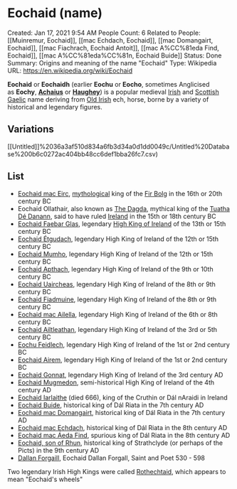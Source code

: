 # Eochaid (name)

Created: Jan 17, 2021 9:54 AM
People Count: 6
Related to People: [[Muinremur, Eochaid]], [[mac Echdach, Eochaid]], [[mac Domangairt, Eochaid]], [[mac Fiachrach, Eochaid Antoit]], [[mac A%CC%81eda Find, Eochaid]], [[mac A%CC%81eda%CC%81n, Eochaid Buide]]
Status: Done
Summary: Origins and meaning of the name "Eochaid"
Type: Wikipedia
URL: https://en.wikipedia.org/wiki/Eochaid

**Eochaid** or **Eochaidh** (earlier **Eochu** or **Eocho**, sometimes Anglicised as **Eochy**, **[Achaius](https://en.wikipedia.org/wiki/Achaius_(disambiguation))** or **[Haughey](https://en.wikipedia.org/wiki/Haughey)**) is a popular medieval [Irish](https://en.wikipedia.org/wiki/Irish_language) and [Scottish Gaelic](https://en.wikipedia.org/wiki/Scottish_Gaelic) name deriving from [Old Irish](https://en.wikipedia.org/wiki/Old_Irish) ech, horse, borne by a variety of historical and legendary figures.

## Variations

[[Untitled]]%2036a3af510d834a6fb3d34a0d1dd0049c/Untitled%20Database%200b6c0272ac404bb48cc6def1bba26fc7.csv)

## List

- [Eochaid mac Eirc](https://en.wikipedia.org/wiki/Eochaid_mac_Eirc), [mythological](https://en.wikipedia.org/wiki/Irish_mythology) king of the [Fir Bolg](https://en.wikipedia.org/wiki/Fir_Bolg) in the 16th or 20th century BC
- Eochaid Ollathair, also known as [The Dagda](https://en.wikipedia.org/wiki/The_Dagda), mythical king of the [Tuatha Dé Danann](https://en.wikipedia.org/wiki/Tuatha_D%C3%A9_Danann), said to have ruled [Ireland](https://en.wikipedia.org/wiki/Ireland) in the 15th or 18th century BC
- [Eochaid Faebar Glas](https://en.wikipedia.org/wiki/Eochaid_Faebar_Glas), legendary [High King of Ireland](https://en.wikipedia.org/wiki/High_King_of_Ireland) of the 13th or 15th century BC
- [Eochaid Étgudach](https://en.wikipedia.org/wiki/Eochaid_%C3%89tgudach), legendary High King of Ireland of the 12th or 15th century BC
- [Eochaid Mumho](https://en.wikipedia.org/wiki/Eochaid_Mumho), legendary High King of Ireland of the 12th or 15th century BC
- [Eochaid Apthach](https://en.wikipedia.org/wiki/Eochaid_Apthach), legendary High King of Ireland of the 9th or 10th century BC
- [Eochaid Uaircheas](https://en.wikipedia.org/wiki/Eochaid_Uaircheas), legendary High King of Ireland of the 8th or 9th century BC
- [Eochaid Fiadmuine](https://en.wikipedia.org/wiki/Eochaid_Fiadmuine), legendary High King of Ireland of the 8th or 9th century BC
- [Eochaid mac Ailella](https://en.wikipedia.org/wiki/Eochaid_mac_Ailella), legendary High King of Ireland of the 6th or 8th century BC
- [Eochaid Ailtleathan](https://en.wikipedia.org/wiki/Eochaid_Ailtleathan), legendary High King of Ireland of the 3rd or 5th century BC
- [Eochu Feidlech](https://en.wikipedia.org/wiki/Eochu_Feidlech), legendary High King of Ireland of the 1st or 2nd century BC
- [Eochaid Airem](https://en.wikipedia.org/wiki/Eochaid_Airem), legendary High King of Ireland of the 1st or 2nd century BC
- [Eochaid Gonnat](https://en.wikipedia.org/wiki/Eochaid_Gonnat), legendary High King of Ireland of the 3rd century AD
- [Eochaid Mugmedon](https://en.wikipedia.org/wiki/Eochaid_Mugmedon), semi-historical High King of Ireland of the 4th century AD
- [Eochaid Iarlaithe](https://en.wikipedia.org/wiki/Eochaid_Iarlaithe) (died 666), king of the Cruthin or Dál nAraidi in Ireland
- [Eochaid Buide](https://en.wikipedia.org/wiki/Eochaid_Buide), historical king of Dál Riata in the 7th century AD
- [Eochaid mac Domangairt](https://en.wikipedia.org/wiki/Eochaid_mac_Domangairt), historical king of Dál Riata in the 7th century AD
- [Eochaid mac Echdach](https://en.wikipedia.org/wiki/Eochaid_mac_Echdach), historical king of Dál Riata in the 8th century AD
- [Eochaid mac Áeda Find](https://en.wikipedia.org/wiki/Eochaid_mac_%C3%81eda_Find), spurious king of Dál Riata in the 8th century AD
- [Eochaid, son of Rhun](https://en.wikipedia.org/wiki/Eochaid,_son_of_Rhun), historical king of Strathclyde (or perhaps of the Picts) in the 9th century AD
- [Dallan Forgaill](https://en.wikipedia.org/wiki/Dallan_Forgaill), Eochaid Dallan Forgall, Saint and Poet 530 - 598

Two legendary Irish High Kings were called [Rothechtaid](https://en.wikipedia.org/wiki/Rothechtaid_(disambiguation)), which appears to mean "Eochaid's wheels"